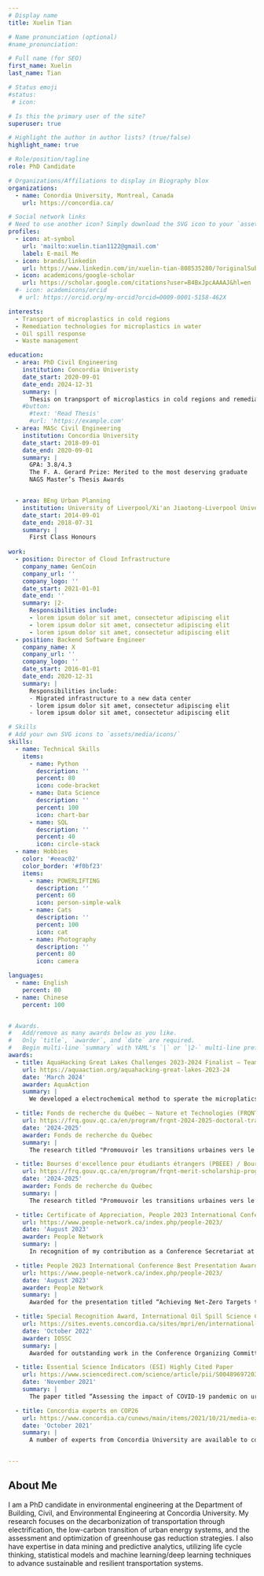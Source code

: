 ```yaml
---
# Display name
title: Xuelin Tian

# Name pronunciation (optional)
#name_pronunciation: 

# Full name (for SEO)
first_name: Xuelin
last_name: Tian

# Status emoji
#status:
 # icon: 

# Is this the primary user of the site?
superuser: true

# Highlight the author in author lists? (true/false)
highlight_name: true

# Role/position/tagline
role: PhD Candidate

# Organizations/Affiliations to display in Biography blox
organizations:
  - name: Conordia University, Montreal, Canada
    url: https://concordia.ca/

# Social network links
# Need to use another icon? Simply download the SVG icon to your `assets/media/icons/` folder.
profiles:
  - icon: at-symbol
    url: 'mailto:xuelin.tian1122@gmail.com'
    label: E-mail Me
  - icon: brands/linkedin
    url: https://www.linkedin.com/in/xuelin-tian-808535280/?originalSubdomain=ca
  - icon: academicons/google-scholar
    url: https://scholar.google.com/citations?user=B4BxJpcAAAAJ&hl=en
  #- icon: academicons/orcid
   # url: https://orcid.org/my-orcid?orcid=0009-0001-5158-462X

interests:
  - Transport of microplastics in cold regions
  - Remediation technologies for microplastics in water
  - Oil spill response
  - Waste management

education:
  - area: PhD Civil Engineering
    institution: Concordia Univeristy
    date_start: 2020-09-01
    date_end: 2024-12-31
    summary: |
      Thesis on tranpsport of microplastics in cold regions and remediation technologies. Supervised by Dr. Chunjiang An (https://anlab.ca/). Published 28 peer-reviewed articles with 12 as the first author in top journals such as Environmental Science & Technology, ACS ES&T Water, Chemical Engineering Journal, and Journal of Hazardous Materials (H-index: 15).
    #button:
      #text: 'Read Thesis'
      #url: 'https://example.com'
  - area: MASc Civil Engineering
    institution: Concordia University
    date_start: 2018-09-01
    date_end: 2020-09-01
    summary: |
      GPA: 3.8/4.3
      The F. A. Gerard Prize: Merited to the most deserving graduate
      NAGS Master’s Thesis Awards


  - area: BEng Urban Planning
    institution: University of Liverpool/Xi'an Jiaotong-Liverpool University
    date_start: 2014-09-01
    date_end: 2018-07-31
    summary: |
      First Class Honours
    
work:
  - position: Director of Cloud Infrastructure
    company_name: GenCoin
    company_url: ''
    company_logo: ''
    date_start: 2021-01-01
    date_end: ''
    summary: |2-
      Responsibilities include:
      - lorem ipsum dolor sit amet, consectetur adipiscing elit
      - lorem ipsum dolor sit amet, consectetur adipiscing elit
      - lorem ipsum dolor sit amet, consectetur adipiscing elit
  - position: Backend Software Engineer
    company_name: X
    company_url: ''
    company_logo: ''
    date_start: 2016-01-01
    date_end: 2020-12-31
    summary: |
      Responsibilities include:
      - Migrated infrastructure to a new data center
      - lorem ipsum dolor sit amet, consectetur adipiscing elit
      - lorem ipsum dolor sit amet, consectetur adipiscing elit

# Skills
# Add your own SVG icons to `assets/media/icons/`
skills:
  - name: Technical Skills
    items:
      - name: Python
        description: ''
        percent: 80
        icon: code-bracket
      - name: Data Science
        description: ''
        percent: 100
        icon: chart-bar
      - name: SQL
        description: ''
        percent: 40
        icon: circle-stack
  - name: Hobbies
    color: '#eeac02'
    color_border: '#f0bf23'
    items:
      - name: POWERLIFTING
        description: ''
        percent: 60
        icon: person-simple-walk
      - name: Cats
        description: ''
        percent: 100
        icon: cat
      - name: Photography
        description: ''
        percent: 80
        icon: camera

languages:
  - name: English
    percent: 80
  - name: Chinese
    percent: 100


# Awards.
#   Add/remove as many awards below as you like.
#   Only `title`, `awarder`, and `date` are required.
#   Begin multi-line `summary` with YAML's `|` or `|2-` multi-line prefix and indent 2 spaces below.
awards:
  - title: AquaHacking Great Lakes Challenges 2023-2024 Finalist – Team Maxinano
    url: https://aquaaction.org/aquahacking-great-lakes-2023-24
    date: 'March 2024'
    awarder: AquaAction
    summary: |
      We developed a electrochemical method to sperate the microplatics from the water.

  - title: Fonds de recherche du Québec – Nature et Technologies (FRQNT) / Bourses de doctorat en recherche (B2X) 
    url: https://frq.gouv.qc.ca/en/program/frqnt-2024-2025-doctoral-training-scholarships/
    date: '2024-2025'
    awarder: Fonds de recherche du Québec
    summary: |
      The research titled "Promouvoir les transitions urbaines vers le zéro net grâce à l'électrification des transports décarbonés face au changement climatique" received the Fonds de recherche du Québec – Nature et technologies (FRQNT) Doctoral Training Scholarship.

  - title: Bourses d'excellence pour étudiants étrangers (PBEEE) / Bourses de doctorat en recherche (V1)
    url: https://frq.gouv.qc.ca/en/program/frqnt-merit-scholarship-program-for-foreign-students-pbeee-2024-2025/ 
    date: '2024-2025'
    awarder: Fonds de recherche du Québec
    summary: |
      The research titled "Promouvoir les transitions urbaines vers le zéro net grâce à l'électrification des transports décarbonés face au changement climatique" received the Merit Scholarship for Foreign Students (PBEEE).

  - title: Certificate of Appreciation, People 2023 International Conference 
    url: https://www.people-network.ca/index.php/people-2023/ 
    date: 'August 2023'
    awarder: People Network
    summary: |
      In recognition of my contribution as a Conference Secretariat at the PEOPLE 2023 International Conference on Collaborative Solutions to Environmental Problems under Climate Change.

  - title: People 2023 International Conference Best Presentation Award (3rd place)
    url: https://www.people-network.ca/index.php/people-2023/ 
    date: 'August 2023'
    awarder: People Network
    summary: |
      Awarded for the presentation titled “Achieving Net-Zero Targets through Regional Electric Bus Penetration and Energy Transition”.

  - title: Special Recognition Award, International Oil Spill Science Conference (IOSSC) 2022
    url: https://sites.events.concordia.ca/sites/mpri/en/international-oil-spill-science-conference-2022/home 
    date: 'October 2022'
    awarder: IOSSC
    summary: |
      Awarded for outstanding work in the Conference Organizing Committee

  - title: Essential Science Indicators (ESI) Highly Cited Paper
    url: https://www.sciencedirect.com/science/article/pii/S0048969720378013 
    date: 'November 2021'
    summary: |
      The paper titled “Assessing the impact of COVID-19 pandemic on urban transportation and air quality in Canada” is recognized as an ESI Highly Cited Paper, ranking in the top 1% of cited papers in its field and publication year according to Essential Science Indicators (ESI).

  - title: Concordia experts on COP26
    url: https://www.concordia.ca/cunews/main/items/2021/10/21/media-experts-cop-26.html 
    date: 'October 2021'
    summary: |
      A number of experts from Concordia University are available to comment on the COP26 summit.


---
```


## About Me

I am a PhD candidate in environmental engineering at the Department of Building, Civil, and Environmental Engineering at Concordia University. My research focuses on the decarbonization of transportation through electrification, the low-carbon transition of urban energy systems, and the assessment and optimization of greenhouse gas reduction strategies. I also have expertise in data mining and predictive analytics, utilizing life cycle thinking, statistical models and machine learning/deep learning techniques to advance sustainable and resilient transportation systems. 
